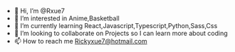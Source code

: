 - 👋 Hi, I’m @Rxue7
- 👀 I’m interested in Anime,Basketball
- 🌱 I’m currently learning React,Javascript,Typescript,Python,Sass,Css
- 💞️ I’m looking to collaborate on Projects so I can learn more about coding
- 📫 How to reach me Rickyxue7@hotmail.com

<!---
Rxue7/Rxue7 is a ✨ special ✨ repository because its `README.md` (this file) appears on your GitHub profile.
You can click the Preview link to take a look at your changes.
--->
